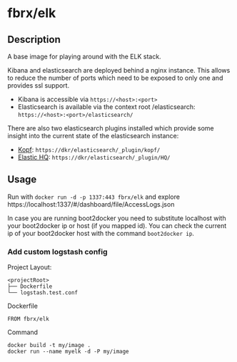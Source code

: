 # fbrx/elk

## Description

A base image for playing around with the ELK stack.

Kibana and elasticsearch are deployed behind a nginx instance. This allows to reduce the number of ports which need to be exposed to only one and provides ssl support.
* Kibana is accessible via ```https://<host>:<port>```
* Elasticsearch is available via the context root /elasticsearch: ```https://<host>:<port>/elasticsearch/```

There are also two elasticsearch plugins installed which provide some insight into the current state of the elasticsearch instance:
* [Kopf](https://github.com/lmenezes/elasticsearch-kopf): ```https://dkr/elasticsearch/_plugin/kopf/```
* [Elastic HQ](http://www.elastichq.org/): ```https://dkr/elasticsearch/_plugin/HQ/```

## Usage

Run with ```docker run -d -p 1337:443 fbrx/elk``` and explore https://localhost:1337/#/dashboard/file/AccessLogs.json

In case you are running boot2docker you need to substitute localhost with your boot2docker ip or host (if you mapped id). You can check the current ip of your boot2docker host with the command ```boot2docker ip```.

### Add custom logstash config
Project Layout:

```
<projectRoot>
├── Dockerfile
└── logstash.test.conf
```

Dockerfile

```
FROM fbrx/elk
```

Command

```
docker build -t my/image .
docker run --name myelk -d -P my/image
```
